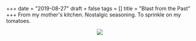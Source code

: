+++
date = "2019-08-27"
draft = false
tags = []
title = "Blast from the Past"
+++
From my mother's kitchen. Nostalgic seasoning. To sprinkle on my tomatoes.

<p align="center">
	<img src="http://deleeuwpdx.net/img/aromat.jpg"
</p>
